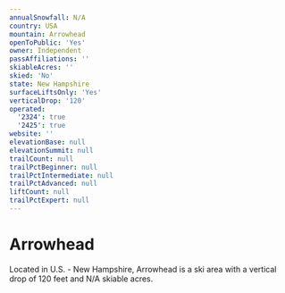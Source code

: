 ```yaml
---
annualSnowfall: N/A
country: USA
mountain: Arrowhead
openToPublic: 'Yes'
owner: Independent
passAffiliations: ''
skiableAcres: ''
skied: 'No'
state: New Hampshire
surfaceLiftsOnly: 'Yes'
verticalDrop: '120'
operated:
  '2324': true
  '2425': true
website: ''
elevationBase: null
elevationSummit: null
trailCount: null
trailPctBeginner: null
trailPctIntermediate: null
trailPctAdvanced: null
liftCount: null
trailPctExpert: null
---
```



# Arrowhead

Located in U.S. - New Hampshire, Arrowhead is a ski area with a vertical drop of 120 feet and N/A skiable acres.
